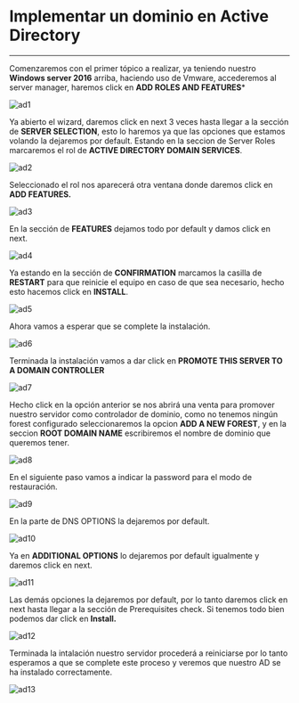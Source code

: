 # **Implementar un dominio en Active Directory**

----------------------------

Comenzaremos con el primer tópico a realizar, ya teniendo nuestro **Windows server 2016** arriba, haciendo uso de Vmware, accederemos al server manager, haremos click en **ADD ROLES AND FEATURES***

![ad1](img/ad_1.png)

Ya abierto el wizard, daremos click en next 3 veces hasta llegar a la sección de **SERVER SELECTION**, esto lo haremos ya que las opciones que estamos volando la dejaremos por default. Estando en la seccion de Server Roles marcaremos el rol de **ACTIVE DIRECTORY DOMAIN SERVICES**.

![ad2](img/ad2.png)

Seleccionado el rol nos aparecerá otra ventana donde daremos click en **ADD FEATURES.**

![ad3](img/ad3.png)

En la sección de **FEATURES** dejamos todo por default y damos click en next.

![ad4](img/ad4.png)

Ya estando en la sección de **CONFIRMATION** marcamos la casilla de **RESTART** para que reinicie el equipo en caso de que sea necesario, hecho esto hacemos click en **INSTALL**.

![ad5](img/ad5.png)

Ahora vamos a esperar que se complete la instalación.

![ad6](img/ad6.png)

Terminada la instalación vamos a dar click en **PROMOTE THIS SERVER TO A DOMAIN CONTROLLER**

![ad7](img/ad7.png)

Hecho click en la opción anterior se nos abrirá una venta para promover nuestro servidor como controlador de dominio, como no tenemos ningún forest configurado seleccionaremos la opcion **ADD A NEW FOREST**, y en la seccion **ROOT DOMAIN NAME** escribiremos el nombre de dominio que queremos tener.

![ad8](img/ad8.png)

En el siguiente paso vamos a indicar la password para el modo de restauración.

![ad9](img/ad9.png)

En la parte de DNS OPTIONS la dejaremos por default.

![ad10](img/ad10.png)

Ya en **ADDITIONAL OPTIONS** lo dejaremos por default igualmente y daremos click en next.

![ad11](img/ad11.png)

Las demás opciones la dejaremos por default, por lo tanto daremos click en next hasta llegar a la sección de Prerequisites check. Si tenemos todo bien podemos dar click en **Install.**

![ad12](img/ad12.png)

Terminada la intalación nuestro servidor procederá a reiniciarse por lo tanto esperamos a que se complete este proceso y veremos que nuestro AD se ha instalado correctamente.

![ad13](img/ad13.png)

